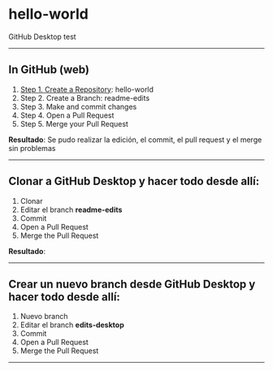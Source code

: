# hello-world
GitHub Desktop test

---

## In GitHub (web)

1. [Step 1. Create a Repository](https://guides.github.com/activities/hello-world/): hello-world
2. Step 2. Create a Branch: readme-edits
3. Step 3. Make and commit changes
4. Step 4. Open a Pull Request
5. Step 5. Merge your Pull Request

**Resultado**: Se pudo realizar la edición, el commit, el pull request y el merge sin problemas

---

## Clonar a GitHub Desktop y hacer todo desde allí:

1. Clonar
2. Editar el branch **readme-edits**
3. Commit
4. Open a Pull Request
5. Merge the Pull Request

**Resultado**: 

---

## Crear un nuevo branch desde GitHub Desktop y hacer todo desde allí:

1. Nuevo branch
2. Editar el branch **edits-desktop**
3. Commit
4. Open a Pull Request
5. Merge the Pull Request

---
